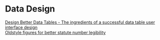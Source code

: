 # Data Design  


[Design Better Data Tables - The ingredients of a successful data table user interface design](https://uxdesign.cc/design-better-data-tables-4ecc99d23356)  
[Oldstyle figures for better statute number legibility](https://blog.weblaws.org/2012/08/19/oldstyle-figures-for-better-statute-number-legibility/)  

